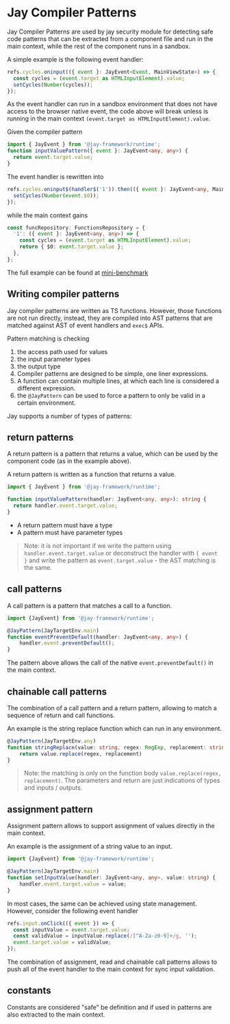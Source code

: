 # Jay Compiler Patterns

Jay Compiler Patterns are used by jay security module for detecting safe code patterns that can be extracted from
a component file and run in the main context, while the rest of the component runs in a sandbox.

A simple example is the following event handler:

```typescript
refs.cycles.oninput(({ event }: JayEvent<Event, MainViewState>) => {
  const cycles = (event.target as HTMLInputElement).value;
  setCycles(Number(cycles));
});
```

As the event handler can run in a sandbox environment that does not have access to the browser native event,
the code above will break unless is running in the main context `(event.target as HTMLInputElement).value`.

Given the compiler pattern

```typescript
import { JayEvent } from '@jay-framework/runtime';
function inputValuePattern({ event }: JayEvent<any, any>) {
  return event.target.value;
}
```

The event handler is rewritten into

```typescript
refs.cycles.oninput$(handler$('1')).then(({ event }: JayEvent<any, MainViewState>) => {
  setCycles(Number(event.$0));
});
```

while the main context gains

```typescript
const funcRepository: FunctionsRepository = {
  '1': ({ event }: JayEvent<any, any>) => {
    const cycles = (event.target as HTMLInputElement).value;
    return { $0: event.target.value };
  },
};
```

The full example can be found at [mini-benchmark](../../../../examples/jay/mini-benchmark)

## Writing compiler patterns

Jay compiler patterns are written as TS functions. However, those functions are not run directly, instead, they are
compiled into AST patterns that are matched against AST of event handlers and `exec$` APIs.

Pattern matching is checking

1. the access path used for values
2. the input parameter types
3. the output type
4. Compiler patterns are designed to be simple, one liner expressions.
5. A function can contain multiple lines, at which each line is considered a different expression.
6. the `@JayPattern` can be used to force a pattern to only be valid in a certain environment.

Jay supports a number of types of patterns:

## return patterns

A return pattern is a pattern that returns a value, which can be used by the component code (as in the example above).

A return pattern is written as a function that returns a value.

```typescript
import { JayEvent } from '@jay-framework/runtime';

function inputValuePattern(handler: JayEvent<any, any>): string {
  return handler.event.target.value;
}
```

- A return pattern must have a type
- A pattern must have parameter types

> Note: it is not important if we write the pattern using `handler.event.target.value` or
> deconstruct the handler with `{ event }` and write the pattern as `event.target.value` - the AST matching is the same.

## call patterns

A call pattern is a pattern that matches a call to a function.

```typescript
import {JayEvent} from '@jay-framework/runtime';

@JayPattern(JayTargetEnv.main)
function eventPreventDefault(handler: JayEvent<any, any>) {
    handler.event.preventDefault();
}
```

The pattern above allows the call of the native `event.preventDefault()` in the main context.

## chainable call patterns

The combination of a call pattern and a return pattern, allowing to match a sequence of return and call functions.

An example is the string replace function which can run in any environment.

```typescript
@JayPattern(JayTargetEnv.any)
function stringReplace(value: string, regex: RegExp, replacement: string): string {
    return value.replace(regex, replacement)
}
```

> Note: the matching is only on the function body `value.replace(regex, replacement)`. The parameters and return
> are just indications of types and inputs / outputs.

## assignment pattern

Assignment pattern allows to support assignment of values directly in the main context.

An example is the assignment of a string value to an input.

```typescript
import {JayEvent} from '@jay-framework/runtime';

@JayPattern(JayTargetEnv.main)
function setInputValue(handler: JayEvent<any, any>, value: string) {
    handler.event.target.value = value;
}
```

In most cases, the same can be achieved using state management. However, consider the following event handler

```typescript
refs.input.onClick(({ event }) => {
  const inputValue = event.target.value;
  const validValue = inputValue.replace(/[^A-Za-z0-9]+/g, '');
  event.target.value = validValue;
});
```

The combination of assignment, read and chainable call patterns allows to push all of the event handler to the main
context for sync input validation.

## constants

Constants are considered "safe" be definition and if used in patterns are also extracted to the main context.
